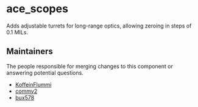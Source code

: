 ace_scopes
==========

Adds adjustable turrets for long-range optics, allowing zeroing in steps of 0.1 MILs.


## Maintainers

The people responsible for merging changes to this component or answering potential questions.

- [KoffeinFlummi](https://github.com/KoffeinFlummi)
- [commy2](https://github.com/commy2)
- [bux578](https://github.com/bux578)
